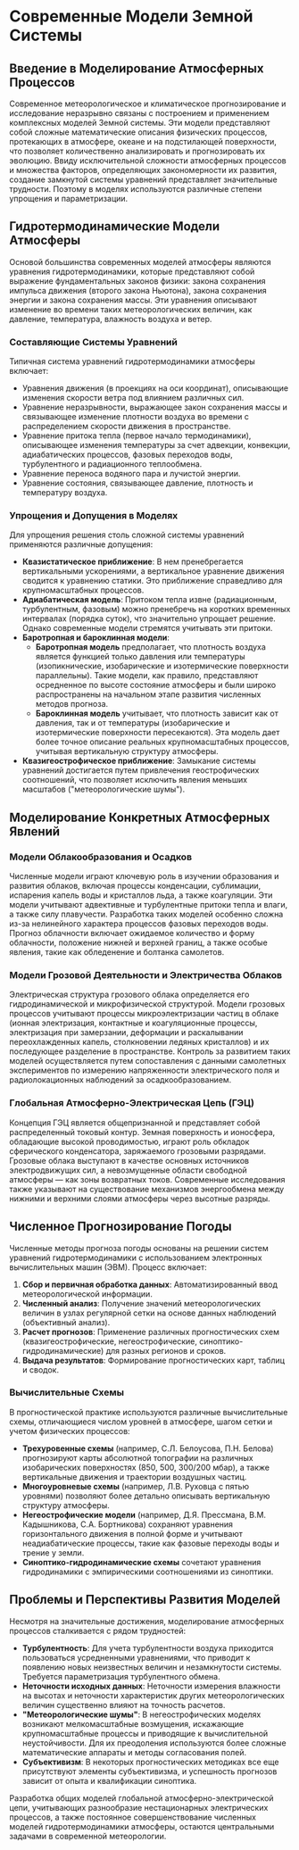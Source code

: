 # Современные Модели Земной Системы

## Введение в Моделирование Атмосферных Процессов

Современное метеорологическое и климатическое прогнозирование и исследование неразрывно связаны с построением и применением комплексных моделей Земной системы. Эти модели представляют собой сложные математические описания физических процессов, протекающих в атмосфере, океане и на подстилающей поверхности, что позволяет количественно анализировать и прогнозировать их эволюцию. Ввиду исключительной сложности атмосферных процессов и множества факторов, определяющих закономерности их развития, создание замкнутой системы уравнений представляет значительные трудности. Поэтому в моделях используются различные степени упрощения и параметризации.

## Гидротермодинамические Модели Атмосферы

Основой большинства современных моделей атмосферы являются уравнения гидротермодинамики, которые представляют собой выражение фундаментальных законов физики: закона сохранения импульса движения (второго закона Ньютона), закона сохранения энергии и закона сохранения массы. Эти уравнения описывают изменение во времени таких метеорологических величин, как давление, температура, влажность воздуха и ветер.

### Составляющие Системы Уравнений

Типичная система уравнений гидротермодинамики атмосферы включает:

* Уравнения движения (в проекциях на оси координат), описывающие изменения скорости ветра под влиянием различных сил.
* Уравнение неразрывности, выражающее закон сохранения массы и связывающее изменение плотности воздуха во времени с распределением скорости движения в пространстве.
* Уравнение притока тепла (первое начало термодинамики), описывающее изменения температуры за счет адвекции, конвекции, адиабатических процессов, фазовых переходов воды, турбулентного и радиационного теплообмена.
* Уравнение переноса водяного пара и лучистой энергии.
* Уравнение состояния, связывающее давление, плотность и температуру воздуха.

### Упрощения и Допущения в Моделях

Для упрощения решения столь сложной системы уравнений применяются различные допущения:

* **Квазистатическое приближение**: В нем пренебрегается вертикальными ускорениями, а вертикальное уравнение движения сводится к уравнению статики. Это приближение справедливо для крупномасштабных процессов.
* **Адиабатическая модель**: Притоком тепла извне (радиационным, турбулентным, фазовым) можно пренебречь на коротких временных интервалах (порядка суток), что значительно упрощает решение. Однако современные модели стремятся учитывать эти притоки.
* **Баротропная и бароклинная модели**:
  * **Баротропная модель** предполагает, что плотность воздуха является функцией только давления или температуры (изопикнические, изобарические и изотермические поверхности параллельны). Такие модели, как правило, представляют осредненное по высоте состояние атмосферы и были широко распространены на начальном этапе развития численных методов прогноза.
  * **Бароклинная модель** учитывает, что плотность зависит как от давления, так и от температуры (изобарические и изотермические поверхности пересекаются). Эта модель дает более точное описание реальных крупномасштабных процессов, учитывая вертикальную структуру атмосферы.
* **Квазигеострофическое приближение**: Замыкание системы уравнений достигается путем привлечения геострофических соотношений, что позволяет исключить явления меньших масштабов ("метеорологические шумы").

## Моделирование Конкретных Атмосферных Явлений

### Модели Облакообразования и Осадков

Численные модели играют ключевую роль в изучении образования и развития облаков, включая процессы конденсации, сублимации, испарения капель воды и кристаллов льда, а также коагуляции. Эти модели учитывают адвективные и турбулентные притоки тепла и влаги, а также силу плавучести. Разработка таких моделей особенно сложна из-за нелинейного характера процессов фазовых переходов воды. Прогноз облачности включает ожидаемое количество и форму облачности, положение нижней и верхней границ, а также особые явления, такие как обледенение и болтанка самолетов.

### Модели Грозовой Деятельности и Электричества Облаков

Электрическая структура грозового облака определяется его гидродинамической и микрофизической структурой. Модели грозовых процессов учитывают процессы микроэлектризации частиц в облаке (ионная электризация, контактные и коагуляционные процессы, электризация при замерзании, деформации и раскалывании переохлажденных капель, столкновении ледяных кристаллов) и их последующее разделение в пространстве. Контроль за развитием таких моделей осуществляется путем сопоставления с данными самолетных экспериментов по измерению напряженности электрического поля и радиолокационных наблюдений за осадкообразованием.

### Глобальная Атмосферно-Электрическая Цепь (ГЭЦ)

Концепция ГЭЦ является общепризнанной и представляет собой распределенный токовый контур. Земная поверхность и ионосфера, обладающие высокой проводимостью, играют роль обкладок сферического конденсатора, заряжаемого грозовыми разрядами. Грозовые облака выступают в качестве основных источников электродвижущих сил, а невозмущенные области свободной атмосферы — как зоны возвратных токов. Современные исследования также указывают на существование механизмов энергообмена между нижними и верхними слоями атмосферы через высотные разряды.

## Численное Прогнозирование Погоды

Численные методы прогноза погоды основаны на решении систем уравнений гидротермодинамики с использованием электронных вычислительных машин (ЭВМ). Процесс включает:

1. **Сбор и первичная обработка данных**: Автоматизированный ввод метеорологической информации.
2. **Численный анализ**: Получение значений метеорологических величин в узлах регулярной сетки на основе данных наблюдений (объективный анализ).
3. **Расчет прогнозов**: Применение различных прогностических схем (квазигеострофические, негеострофические, синоптико-гидродинамические) для разных регионов и сроков.
4. **Выдача результатов**: Формирование прогностических карт, таблиц и сводок.

### Вычислительные Схемы

В прогностической практике используются различные вычислительные схемы, отличающиеся числом уровней в атмосфере, шагом сетки и учетом физических процессов:

* **Трехуровенные схемы** (например, С.Л. Белоусова, П.Н. Белова) прогнозируют карты абсолютной топографии на различных изобарических поверхностях (850, 500, 300/200 мбар), а также вертикальные движения и траектории воздушных частиц.
* **Многоуровневые схемы** (например, Л.В. Руховца с пятью уровнями) позволяют более детально описывать вертикальную структуру атмосферы.
* **Негеострофические модели** (например, Д.Я. Прессмана, В.М. Кадышникова, С.А. Бортникова) сохраняют уравнения горизонтального движения в полной форме и учитывают неадиабатические процессы, такие как фазовые переходы воды и трение у земли.
* **Синоптико-гидродинамические схемы** сочетают уравнения гидродинамики с эмпирическими соотношениями из синоптики.

## Проблемы и Перспективы Развития Моделей

Несмотря на значительные достижения, моделирование атмосферных процессов сталкивается с рядом трудностей:

* **Турбулентность**: Для учета турбулентности воздуха приходится пользоваться усредненными уравнениями, что приводит к появлению новых неизвестных величин и незамкнутости системы. Требуется параметризация турбулентного обмена.
* **Неточности исходных данных**: Неточности измерения влажности на высотах и неточности характеристик других метеорологических величин существенно влияют на точность расчетов.
* **"Метеорологические шумы"**: В негеострофических моделях возникают мелкомасштабные возмущения, искажающие крупномасштабные процессы и приводящие к вычислительной неустойчивости. Для их преодоления используются более сложные математические аппараты и методы согласования полей.
* **Субъективизм**: В некоторых прогностических методиках все еще присутствуют элементы субъективизма, и успешность прогнозов зависит от опыта и квалификации синоптика.

Разработка общих моделей глобальной атмосферно-электрической цепи, учитывающих разнообразие нестационарных электрических процессов, а также постоянное совершенствование численных моделей гидротермодинамики атмосферы, остаются центральными задачами в современной метеорологии.
